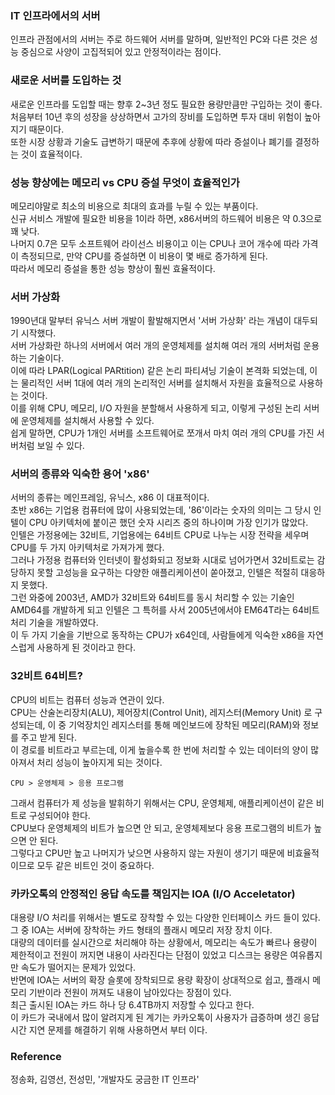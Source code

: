 ### IT 인프라에서의 서버
인프라 관점에서의 서버는 주로 하드웨어 서버를 말하며, 일반적인 PC와 다른 것은 성능 중심으로 사양이 고집적되어 있고 안정적이라는 점이다.   

### 새로운 서버를 도입하는 것
새로운 인프라를 도입할 때는 향후 2~3년 정도 필요한 용량만큼만 구입하는 것이 좋다.    
처음부터 10년 후의 성장을 상상하면서 고가의 장비를 도입하면 투자 대비 위험이 높아지기 때문이다.   
또한 시장 상황과 기술도 급변하기 때문에 추후에 상황에 따라 증설이나 폐기를 결정하는 것이 효율적이다.

### 성능 향상에는 메모리 vs CPU 증설 무엇이 효율적인가
메모리야말로 최소의 비용으로 최대의 효과를 누릴 수 있는 부품이다.   
신규 서비스 개발에 필요한 비용을 1이라 하면, x86서버의 하드웨어 비용은 약 0.3으로 꽤 낮다.   
나머지 0.7은 모두 소프트웨어 라이선스 비용이고 이는 CPU나 코어 개수에 따라 가격이 측정되므로, 만약 CPU를 증설하면 이 비용이 몇 배로 증가하게 된다.   
따라서 메모리 증설을 통한 성능 향상이 훨씬 효율적이다.

### 서버 가상화
1990년대 말부터 유닉스 서버 개발이 활발해지면서 '서버 가상화' 라는 개념이 대두되기 시작했다.   
서버 가상화란 하나의 서버에서 여러 개의 운영체제를 설치해 여러 개의 서버처럼 운용하는 기술이다.   
이에 따라 LPAR(Logical PARtition) 같은 논리 파티셔닝 기술이 본격화 되었는데, 이는 물리적인 서버 1대에 여러 개의 논리적인 서버를 설치해서 자원을 효율적으로 사용하는 것이다.   
이를 위해 CPU, 메모리, I/O 자원을 분할해서 사용하게 되고, 이렇게 구성된 논리 서버에 운영체제를 설치해서 사용할 수 있다.   
쉽게 말하면, CPU가 1개인 서버를 소프트웨어로 쪼개서 마치 여러 개의 CPU를 가진 서버처럼 보일 수 있다.   

### 서버의 종류와 익숙한 용어 'x86'
서버의 종류는 메인프레임, 유닉스, x86 이 대표적이다.   
초반 x86는 기업용 컴퓨터에 많이 사용되었는데, '86'이라는 숫자의 의미는 그 당시 인텔이 CPU 아키텍처에 붙이곤 했던 숫자 시리즈 중의 하나이며 가장 인기가 많았다.   
인텔은 가정용에는 32비트, 기업용에는 64비트 CPU로 나누는 시장 전략을 세우며 CPU를 두 가지 아키텍처로 가져가게 했다.   
그러나 가정용 컴퓨터와 인터넷이 활성화되고 정보화 시대로 넘어가면서 32비트로는 감당하지 못할 고성능을 요구하는 다양한 애플리케이션이 쏟아졌고, 인텔은 적절히 대응하지 못했다.   
그런 와중에 2003년, AMD가 32비트와 64비트를 동시 처리할 수 있는 기술인 AMD64를 개발하게 되고 인텔은 그 특허를 사서 2005년에서야 EM64T라는 64비트 처리 기술을 개발하였다.   
이 두 가지 기술을 기반으로 동작하는 CPU가 x64인데, 사람들에게 익숙한 x86을 자연스럽게 사용하게 된 것이라고 한다.   

### 32비트 64비트?
CPU의 비트는 컴퓨터 성능과 연관이 있다.   
CPU는 산술논리장치(ALU), 제어장치(Control Unit), 레지스터(Memory Unit) 로 구성되는데, 이 중 기억장치인 레지스터를 통해 메인보드에 장착된 메모리(RAM)와 정보를 주고 받게 된다.   
이 경로를 비트라고 부르는데, 이게 높을수록 한 번에 처리할 수 있는 데이터의 양이 많아져서 처리 성능이 높아지게 되는 것이다.   
```
CPU > 운영체제 > 응용 프로그램
```
그래서 컴퓨터가 제 성능을 발휘하기 위해서는 CPU, 운영체제, 애플리케이션이 같은 비트로 구성되어야 한다.   
CPU보다 운영체제의 비트가 높으면 안 되고, 운영체제보다 응용 프로그램의 비트가 높으면 안 된다.   
그렇다고 CPU만 높고 나머지가 낮으면 사용하지 않는 자원이 생기기 때문에 비효율적이므로 모두 같은 비트인 것이 중요하다.   

### 카카오톡의 안정적인 응답 속도를 책임지는 IOA (I/O Acceletator)
대용량 I/O 처리를 위해서는 별도로 장착할 수 있는 다양한 인터페이스 카드 들이 있다.    
그 중 IOA는 서버에 장착하는 카드 형태의 플래시 메모리 저장 장치 이다.   
대량의 데이터를 실시간으로 처리해야 하는 상황에서, 메모리는 속도가 빠르나 용량이 제한적이고 전원이 꺼지면 내용이 사라진다는 단점이 있었고 디스크는 용량은 여유롭지만 속도가 떨어지는 문제가 있었다.   
반면에 IOA는 서버의 확장 슬롯에 장착되므로 용량 확장이 상대적으로 쉽고, 플래시 메모리 기반이라 전원이 꺼져도 내용이 남아있다는 장점이 있다.   
최근 출시된 IOA는 카드 하나 당 6.4TB까지 저장할 수 있다고 한다.   
이 카드가 국내에서 많이 알려지게 된 계기는 카카오톡이 사용자가 급증하며 생긴 응답 시간 지연 문제를 해결하기 위해 사용하면서 부터 이다.   

### Reference
정송화, 김영선, 전성민, '개발자도 궁금한 IT 인프라'
